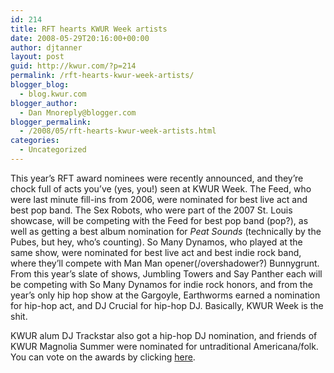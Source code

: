 ```yaml
---
id: 214
title: RFT hearts KWUR Week artists
date: 2008-05-29T20:16:00+00:00
author: djtanner
layout: post
guid: http://kwur.com/?p=214
permalink: /rft-hearts-kwur-week-artists/
blogger_blog:
  - blog.kwur.com
blogger_author:
  - Dan Mnoreply@blogger.com
blogger_permalink:
  - /2008/05/rft-hearts-kwur-week-artists.html
categories:
  - Uncategorized
---
```

<div class="pf-content">
  <p>
    This year’s RFT award nominees were recently announced, and they’re chock full of acts you’ve (yes, you!) seen at KWUR Week. The Feed, who were last minute fill-ins from 2006, were nominated for best live act and best pop band. The Sex Robots, who were part of the 2007 St. Louis showcase, will be competing with the Feed for best pop band (pop?), as well as getting a best album nomination for <span class="Apple-style-span" style="font-style: italic;">Peat Sounds </span>(technically by the Pubes, but hey, who’s counting). So Many Dynamos, who played at the same show, were nominated for best live act and best indie rock band, where they’ll compete with Man Man opener(/overshadower?) Bunnygrunt. From this year’s slate of shows, Jumbling Towers and Say Panther each will be competing with So Many Dynamos for indie rock honors, and from the year’s only hip hop show at the Gargoyle, Earthworms earned a nomination for hip-hop act, and DJ Crucial for hip-hop DJ. Basically, KWUR Week is the shit.
  </p>
  
  <div>
  </div>
  
  <div>
    KWUR alum DJ Trackstar also got a hip-hop DJ nomination, and friends of KWUR Magnolia Summer were nominated for untraditional Americana/folk. You can vote on the awards by clicking <a href="http://www.riverfronttimes.com/polls/musicawards2008/">here</a>.
  </div>
</div>